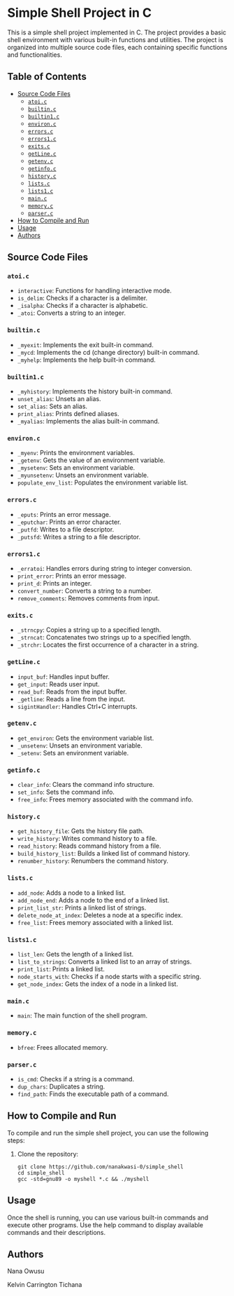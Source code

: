 # Simple Shell Project in C

This is a simple shell project implemented in C. The project provides a basic shell environment with various built-in functions and utilities. The project is organized into multiple source code files, each containing specific functions and functionalities.

## Table of Contents

- [Source Code Files](#source-code-files)
  - [`atoi.c`](#atoi.c)
  - [`builtin.c`](#builtin.c)
  - [`builtin1.c`](#builtin1.c)
  - [`environ.c`](#environ.c)
  - [`errors.c`](#errors.c)
  - [`errors1.c`](#errors1.c)
  - [`exits.c`](#exits.c)
  - [`getLine.c`](#getLine.c)
  - [`getenv.c`](#getenv.c)
  - [`getinfo.c`](#getinfo.c)
  - [`history.c`](#history.c)
  - [`lists.c`](#lists.c)
  - [`lists1.c`](#lists1.c)
  - [`main.c`](#main.c)
  - [`memory.c`](#memory.c)
  - [`parser.c`](#parser.c)
- [How to Compile and Run](#how-to-compile-and-run)
- [Usage](#usage)
- [Authors](#authors)

## Source Code Files

### `atoi.c`
- `interactive`: Functions for handling interactive mode.
- `is_delim`: Checks if a character is a delimiter.
- `_isalpha`: Checks if a character is alphabetic.
- `_atoi`: Converts a string to an integer.

### `builtin.c`
- `_myexit`: Implements the exit built-in command.
- `_mycd`: Implements the cd (change directory) built-in command.
- `_myhelp`: Implements the help built-in command.

### `builtin1.c`
- `_myhistory`: Implements the history built-in command.
- `unset_alias`: Unsets an alias.
- `set_alias`: Sets an alias.
- `print_alias`: Prints defined aliases.
- `_myalias`: Implements the alias built-in command.

### `environ.c`
- `_myenv`: Prints the environment variables.
- `_getenv`: Gets the value of an environment variable.
- `_mysetenv`: Sets an environment variable.
- `_myunsetenv`: Unsets an environment variable.
- `populate_env_list`: Populates the environment variable list.

### `errors.c`
- `_eputs`: Prints an error message.
- `_eputchar`: Prints an error character.
- `_putfd`: Writes to a file descriptor.
- `_putsfd`: Writes a string to a file descriptor.

### `errors1.c`
- `_erratoi`: Handles errors during string to integer conversion.
- `print_error`: Prints an error message.
- `print_d`: Prints an integer.
- `convert_number`: Converts a string to a number.
- `remove_comments`: Removes comments from input.

### `exits.c`
- `_strncpy`: Copies a string up to a specified length.
- `_strncat`: Concatenates two strings up to a specified length.
- `_strchr`: Locates the first occurrence of a character in a string.

### `getLine.c`
- `input_buf`: Handles input buffer.
- `get_input`: Reads user input.
- `read_buf`: Reads from the input buffer.
- `_getline`: Reads a line from the input.
- `sigintHandler`: Handles Ctrl+C interrupts.

### `getenv.c`
- `get_environ`: Gets the environment variable list.
- `_unsetenv`: Unsets an environment variable.
- `_setenv`: Sets an environment variable.

### `getinfo.c`
- `clear_info`: Clears the command info structure.
- `set_info`: Sets the command info.
- `free_info`: Frees memory associated with the command info.

### `history.c`
- `get_history_file`: Gets the history file path.
- `write_history`: Writes command history to a file.
- `read_history`: Reads command history from a file.
- `build_history_list`: Builds a linked list of command history.
- `renumber_history`: Renumbers the command history.

### `lists.c`
- `add_node`: Adds a node to a linked list.
- `add_node_end`: Adds a node to the end of a linked list.
- `print_list_str`: Prints a linked list of strings.
- `delete_node_at_index`: Deletes a node at a specific index.
- `free_list`: Frees memory associated with a linked list.

### `lists1.c`
- `list_len`: Gets the length of a linked list.
- `list_to_strings`: Converts a linked list to an array of strings.
- `print_list`: Prints a linked list.
- `node_starts_with`: Checks if a node starts with a specific string.
- `get_node_index`: Gets the index of a node in a linked list.

### `main.c`
- `main`: The main function of the shell program.

### `memory.c`
- `bfree`: Frees allocated memory.

### `parser.c`
- `is_cmd`: Checks if a string is a command.
- `dup_chars`: Duplicates a string.
- `find_path`: Finds the executable path of a command.

## How to Compile and Run

To compile and run the simple shell project, you can use the following steps:

1. Clone the repository:
   ```shell
   git clone https://github.com/nanakwasi-0/simple_shell
   cd simple_shell
   gcc -std=gnu89 -o myshell *.c && ./myshell
## Usage

Once the shell is running, you can use various built-in commands and execute other programs. Use the help command to display available commands and their descriptions.

## Authors

Nana Owusu

Kelvin Carrington Tichana
